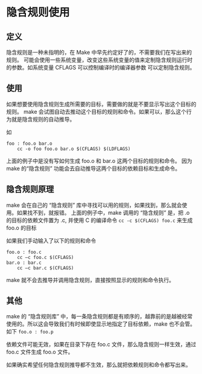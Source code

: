 # 隐含规则使用

## 定义
隐含规则是一种未指明的，在 Make 中早先约定好了的，不需要我们在写出来的规则。
可能会使用一些系统变量，改变这些系统变量的值来定制隐含规则运行时的参数。如系统变量 CFLAGS 可以控制编译时的编译器参数
可以定制隐含规则。

## 使用
如果想要使用隐含规则生成所需要的目标，需要做的就是不要显示写出这个目标的规则。
make 会试图自动去推动这个目标的规则和命令。如果可以，那么这个行为就是隐含规则的自动推导。

如
```
foo : foo.o bar.o
    cc -o foo foo.o bar.o $(CFLAGS) $(LDFLAGS)
```

上面的例子中是没有写如何生成 foo.o 和 bar.o 这两个目标的规则和命令。
因为 make 的“隐含规则” 功能会去自动推导这两个目标的依赖目标和生成命令。

## 隐含规则原理

make 会在自己的 “隐含规则” 库中寻找可以用的规则，如果找到，那么就会使用。如果找不到，就报错。
上面的例子中，make 调用的 “隐含规则” 是，把 .o 的目标的依赖文件置为 .c, 并使用 C 的编译命令 `cc -c $(CFLAGS) foo.c` 来生成 foo.o 的目标

如果我们手动输入了以下的规则和命令
```
foo.o : foo.c
    cc –c foo.c $(CFLAGS)
bar.o : bar.c
    cc –c bar.c $(CFLAGS)
```

make 就不会去推导并调用隐含规则，直接按照显示的规则和命令执行。

## 其他
make 的 “隐含规则库” 中，每一条隐含规则都是有顺序的，越靠前的是越被经常使用的。所以这会导致我们有时候即使显示地指定了目标依赖，make 也不会管。
如下
`foo.o : foo.p`

依赖文件可能无效，如果在目录下存在 foo.c 文件，那么隐含规则一样生效，通过 foo.c 文件生成 foo.o 文件。

如果确实希望任何隐含规则推导都不生效，那么就把依赖规则和命令都写出来。